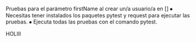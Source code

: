 Pruebas para el parámetro firstName al crear un/a usuario/a en []
⦁	Necesitas tener instalados los paquetes pytest y request para ejecutar las pruebas.
⦁	Ejecuta todas las pruebas con el comando pytest.

HOLIII
